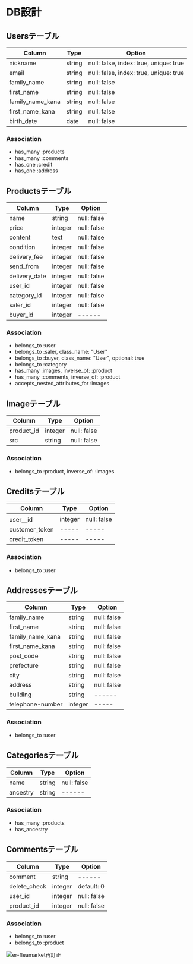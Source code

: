 # DB設計

## Usersテーブル

|Column|Type|Option|
|------|----|------|
|nickname|string|null: false, index: true, unique: true|
|email|string|null: false, index: true, unique: true|
|family_name|string|null: false|
|first_name|string|null: false|
|family_name_kana|string|null: false|
|first_name_kana|string|null: false|
|birth_date|date|null: false|

### Association
- has_many :products
- has_many :comments
- has_one :credit
- has_one :address


## Productsテーブル
|Column|Type|Option|
|------|----|------|
|name|string|null: false|
|price|integer|null: false|
|content|text|null: false|
|condition|integer|null: false|
|delivery_fee|integer|null: false|
|send_from|integer|null: false|
|delivery_date|integer|null: false|
|user_id|integer|null: false|
|category_id|integer|null: false|
|saler_id|integer|null: false|
|buyer_id|integer|------|

### Association
- belongs_to :user
- belongs_to :saler, class_name: "User"
- belongs_to :buyer, class_name: "User", optional: true
- belongs_to :category
- has_many :images, inverse_of: :product
- has_many :comments, inverse_of: :product
- accepts_nested_attributes_for :images


## Imageテーブル
|Column|Type|Option|
|------|----|------|
|product_id|integer|null: false|
|src|string|null: false|

### Association
- belongs_to :product, inverse_of: :images


## Creditsテーブル
|Column|Type|Option|
|------|----|------|
|user＿id|integer|null: false|
|customer_token|-----|-----|
|credit_token|-----|-----|


### Association
- belongs_to :user


## Addressesテーブル
|Column|Type|Option|
|------|----|------|
|family_name|string|null: false|
|first_name|string|null: false|
|family_name_kana|string|null: false|
|first_name_kana|string|null: false|
|post_code|string|null: false|
|prefecture|string|null: false|
|city|string|null: false|
|address|string|null: false|
|building|string|------|
|telephone-number|integer|-----|


### Association
- belongs_to :user


## Categoriesテーブル
|Column|Type|Option|
|------|----|------|
|name|string|null: false|
|ancestry|string|------|

### Association
- has_many :products
- has_ancestry

## Commentsテーブル
|Column|Type|Option|
|------|----|------|
|comment|string|------|
|delete_check|integer|default: 0|
|user_id|integer|null: false|
|product_id|integer|null: false|

### Association
- belongs_to :user
- belongs_to :product


![er-fleamarket再訂正](https://user-images.githubusercontent.com/67687475/89699136-ec6e6600-d95f-11ea-8636-dfcc00853450.jpg)